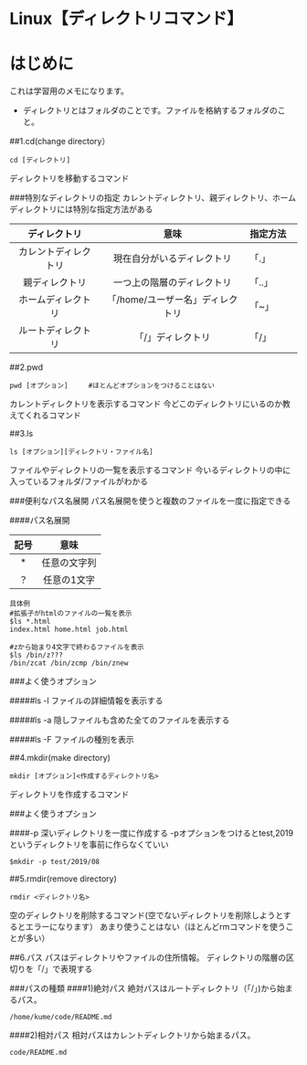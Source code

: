 # Linux【ディレクトリコマンド】

# はじめに
これは学習用のメモになります。

* ディレクトリとはフォルダのことです。ファイルを格納するフォルダのこと。

##1.cd(change directory）
```
cd [ディレクトリ]
```
ディレクトリを移動するコマンド

###特別なディレクトリの指定
カレントディレクトリ、親ディレクトリ、ホームディレクトリには特別な指定方法がある

|ディレクトリ| 意味　|指定方法　
|:------:|:------:|:------|
|カレントディレクトリ | 現在自分がいるディレクトリ| 「.」|
|親ディレクトリ | 一つ上の階層のディレクトリ| 「..」|
|ホームディレクトリ| 「/home/ユーザー名」ディレクトリ| 「~」|
|ルートディレクトリ | 「/」ディレクトリ|「/」|


##2.pwd
```
pwd [オプション]　　　#ほとんどオプションをつけることはない
```
カレントディレクトリを表示するコマンド
今どこのディレクトリにいるのか教えてくれるコマンド

##3.ls
```
ls [オプション][ディレクトリ・ファイル名]　
```
ファイルやディレクトリの一覧を表示するコマンド
今いるディレクトリの中に入っているフォルダ/ファイルがわかる


###便利なパス名展開
パス名展開を使うと複数のファイルを一度に指定できる

####パス名展開

|記号| 意味
|:------:|:------:|
|* | 任意の文字列| 
|？| 任意の1文字|

```
具体例
#拡張子がhtmlのファイルの一覧を表示
$ls *.html
index.html home.html job.html

#zから始まり4文字で終わるファイルを表示
$ls /bin/z???
/bin/zcat /bin/zcmp /bin/znew
```

###よく使うオプション

#####ls -l
ファイルの詳細情報を表示する

#####ls -a 
隠しファイルも含めた全てのファイルを表示する

#####ls -F
ファイルの種別を表示


##4.mkdir(make directory)
```
mkdir [オプション]<作成するディレクトリ名>
```
ディレクトリを作成するコマンド

###よく使うオプション

####-p
深いディレクトリを一度に作成する
-pオプションをつけるとtest,2019というディレクトリを事前に作らなくていい

```
$mkdir -p test/2019/08
```

##5.rmdir(remove directory)
```
rmdir <ディレクトリ名>
```
空のディレクトリを削除するコマンド(空でないディレクトリを削除しようとするとエラーになります）
あまり使うことはない（ほとんどrmコマンドを使うことが多い）

##6.パス
パスはディレクトリやファイルの住所情報。
ディレクトリの階層の区切りを「/」で表現する

###パスの種類
####1)絶対パス
絶対パスはルートディレクトリ（「/」)から始まるパス。

```
/home/kume/code/README.md
```
####2)相対パス
相対パスはカレントディレクトリから始まるパス。

```
code/README.md
```
